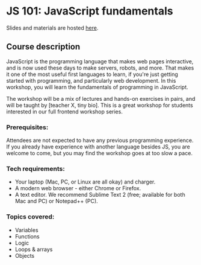 # JS 101: JavaScript fundamentals

Slides and materials are hosted [here](https://www.teaching-materials.org/javascript/).

## Course description

JavaScript is the programming language that makes web pages interactive, and is now used these days to make servers, robots, and more. That makes it one of the most useful first languages to learn, if you're just getting started with programming, and particularly web development. In this workshop, you will learn the fundamentals of programming in JavaScript.

The workshop will be a mix of lectures and hands-on exercises in pairs, and will be taught by [teacher X, tiny bio]. This is a great workshop for students interested in our full frontend workshop series.

### Prerequisites:

Attendees are not expected to have any previous programming experience. If you already have experience with another language besides JS, you are welcome to come, but you may find the workshop goes at too slow a pace.

### Tech requirements:

* Your laptop (Mac, PC, or Linux are all okay) and charger.
* A modern web browser - either Chrome or Firefox. 
* A text editor. We recommend Sublime Text 2 (free; available for both Mac and PC) or Notepad++ (PC).

### Topics covered:

* Variables
* Functions
* Logic
* Loops & arrays
* Objects
